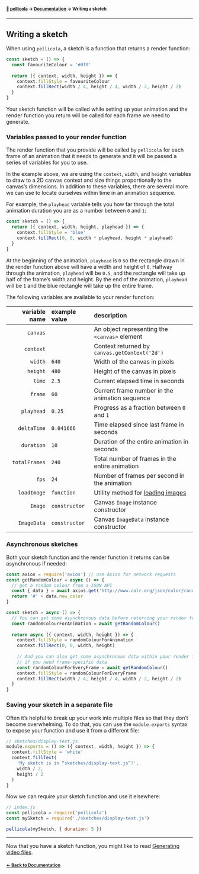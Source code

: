 #### <sup>:movie_camera: [pellicola](../README.md) → [Documentation](./README.md) → Writing a sketch</sup>

---

## Writing a sketch

When using `pellicola`, a sketch is a function that returns a render function:

```js
const sketch = () => {
  const favouriteColour = '#0f0'
  
  return ({ context, width, height }) => {
    context.fillStyle = favouriteColour
    context.fillRect(width / 4, height / 4, width / 2, height / 2)
  }
}
```

Your sketch function will be called while setting up your animation and the render function you return will be called for each frame we need to generate.


### Variables passed to your render function

The render function that you provide will be called by `pellicola` for each frame of an animation that it needs to generate and it will be passed a series of variables for you to use.

In the example above, we are using the `context`, `width`, and `height` variables to draw to a 2D canvas context and size things proportionally to the canvas’s dimensions. In addition to these variables, there are several more we can use to locate ourselves within time in an animation sequence.

For example, the `playhead` variable tells you how far through the total animation duration you are as a number between `0` and `1`:

```js
const sketch = () => {
  return ({ context, width, height, playhead }) => {
    context.fillStyle = 'blue'
    context.fillRect(0, 0, width * playhead, height * playhead)
  }
}
```

At the beginning of the animation, `playhead` is `0` so the rectangle drawn in the render function above will have a width and height of `0`. Halfway through the animation, `playhead` will be `0.5`, and the rectangle will take up half of the frame’s width and height. By the end of the animation, `playhead` will be `1` and the blue rectangle will take up the entire frame.

The following variables are available to your render function:

variable name | example value | description
-------------:|:--------------|:----------------------------------------------
`canvas`      |               | An object representing the `<canvas>` element
`context`     |               | Context returned by `canvas.getContext('2d')`
`width`       | `640`         | Width of the canvas in pixels
`height`      | `480`         | Height of the canvas in pixels
`time`        | `2.5`         | Current elapsed time in seconds
`frame`       | `60`          | Current frame number in the animation sequence
`playhead`    | `0.25`        | Progress as a fraction between `0` and `1`
`deltaTime`   | `0.041666`    | Time elapsed since last frame in seconds
`duration`    | `10`          | Duration of the entire animation in seconds
`totalFrames` | `240`         | Total number of frames in the entire animation
`fps`         | `24`          | Number of frames per second in the animation
`loadImage`   | `function`    | Utility method for [loading images][imgs]
`Image`       | `constructor` | Canvas `Image` instance constructor
`ImageData`   | `constructor` | Canvas `ImageData` instance constructor  


### Asynchronous sketches

Both your sketch function and the render function it returns can be asynchronous if needed:

```js
const axios = require('axios') // use Axios for network requests
const getRandomColour = async () => {
  // get a random colour from a JSON API
  const { data } = await axios.get('http://www.colr.org/json/color/random')
  return '#' + data.new_color
}

const sketch = async () => {
  // You can get some asynchronous data before returning your render function
  const randomColourForAnimation = await getRandomColour()
  
  return async ({ context, width, height }) => {
    context.fillStyle = randomColourForAnimation
    context.fillRect(0, 0, width, height)
    
    // And you can also get some asynchronous data within your render function 
    // if you need frame-specific data
    const randomColourForEveryFrame = await getRandomColour()
    context.fillStyle = randomColourForEveryFrame
    context.fillRect(width / 4, height / 4, width / 2, height / 2)
  }
}
```


### Saving your sketch in a separate file

Often it’s helpful to break up your work into multiple files so that they don’t become overwhelming. To do that, you can use the `module.exports` syntax to expose your function and use it from a different file:

```js
// sketches/display-text.js
module.exports = () => ({ context, width, height }) => {
  context.fillStyle = 'white'
  context.fillText(
    'My sketch is in “sketches/display-text.js”!',
    width / 2,
    height / 2
  )
}
```

Now we can require your sketch function and use it elsewhere:

```js
// index.js
const pellicola = require('pellicola')
const mySketch = require('./sketches/display-text.js')

pellicola(mySketch, { duration: 5 })
```

[imgs]: ./loading-image-files.md

---

Now that you have a sketch function, you might like to read [Generating video files](./generating-video-files.md).

#### <sup>[← Back to Documentation](./README.md)

